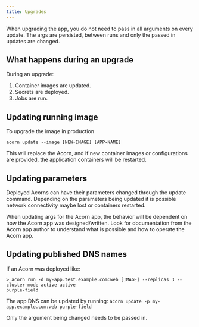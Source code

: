 ```yaml
---
title: Upgrades
---
```


When upgrading the app, you do not need to pass in all arguments on every update. The args are persisted, between runs and only the passed in updates are changed.

## What happens during an upgrade

During an upgrade:

1. Container images are updated.
1. Secrets are deployed.
1. Jobs are run.

## Updating running image

To upgrade the image in production

`acorn update --image [NEW-IMAGE] [APP-NAME]`

This will replace the Acorn, and if new container images or configurations are provided, the application containers will be restarted.

## Updating parameters

Deployed Acorns can have their parameters changed through the update command. Depending on the parameters being updated it is possible network connectivity maybe lost or containers restarted.

When updating args for the Acorn app, the behavior will be dependent on how the Acorn app was designed/written. Look for documentation from the Acorn app author to understand what is possible and how to operate the Acorn app.

## Updating published DNS names

If an Acorn was deployed like:

```shell
> acorn run -d my-app.test.example.com:web [IMAGE] --replicas 3 --cluster-mode active-active
purple-field
```

The app DNS can be updated by running:
`acorn update -p my-app.example.com:web purple-field`

Only the argument being changed needs to be passed in.
